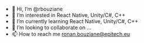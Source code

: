 - 👋 Hi, I’m @rbouziane
- 👀 I’m interested in React Native, Unity/C#, C++
- 🌱 I’m currently learning React Native, Unity/C#, C++
- 💞️ I’m looking to collaborate on ...
- 📫 How to reach me ronan.bouziane@epitech.eu

<!---
rbouziane/rbouziane is a ✨ special ✨ repository because its `README.md` (this file) appears on your GitHub profile.
You can click the Preview link to take a look at your changes.
--->

